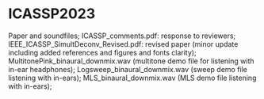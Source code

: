 # ICASSP2023
Paper and soundfiles;
ICASSP_comments.pdf: response to reviewers;
IEEE_ICASSP_SimultDeconv_Revised.pdf: revised paper (minor update including added references and figures and fonts clarity);
MultitonePink_binaural_downmix.wav (multitone demo file for listening with in-ear headphones);
Logsweep_binaural_downmix.wav (sweep demo file listening with in-ears);
MLS_binaural_downmix.wav (MLS demo file listening with in-ears);


